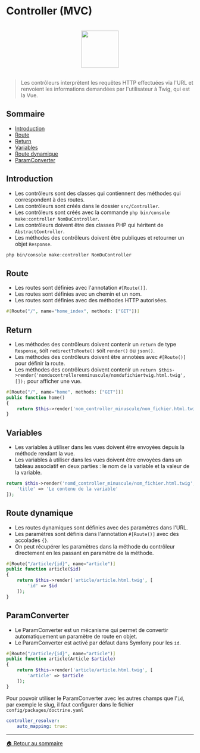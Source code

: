 # Controller (MVC)

<br>

<center>
<img src="https://symfony.com/logos/symfony_black_03.png" width="100">
</center>

<br>

> Les contrôleurs interprètent les requêtes HTTP effectuées via l'URL et renvoient les informations demandées par l'utilisateur à Twig, qui est la Vue.

## Sommaire

-   [Introduction](#introduction)
-   [Route](#route)
-   [Return](#return)
-   [Variables](#variables)
-   [Route dynamique](#route-dynamique)
-   [ParamConverter](#paramconverter)

## Introduction

-   Les contrôleurs sont des classes qui contiennent des méthodes qui correspondent à des routes.
-   Les contrôleurs sont créés dans le dossier `src/Controller`.
-   Les contrôleurs sont créés avec la commande `php bin/console make:controller NomDuController`.
-   Les contrôleurs doivent être des classes PHP qui héritent de `AbstractController`.
-   Les méthodes des contrôleurs doivent être publiques et retourner un objet `Response`.

```bash
php bin/console make:controller NomDuController
```

## Route

-   Les routes sont définies avec l'annotation `#[Route()]`.
-   Les routes sont définies avec un chemin et un nom.
-   Les routes sont définies avec des méthodes HTTP autorisées.

```php
#[Route("/", name="home_index", methods: ["GET"])]
```

## Return

-   Les méthodes des contrôleurs doivent contenir un `return` de type `Response`, soit `redirectToRoute()` soit `render()` ou `json()`.
-   Les méthodes des contrôleurs doivent être annotées avec `#[Route()]` pour définir la route.
-   Les méthodes des contrôleurs doivent contenir un `return $this->render('nomducontrollerenminuscule/nomdufichiertwig.html.twig', []);` pour afficher une vue.

```php
#[Route("/", name="home", methods: ["GET"])]
public function home()
{
    return $this->render('nom_controller_minuscule/nom_fichier.html.twig', []);
}
```

## Variables

-   Les variables à utiliser dans les vues doivent être envoyées depuis la méthode rendant la vue.
-   Les variables à utiliser dans les vues doivent être envoyées dans un tableau associatif en deux parties : le nom de la variable et la valeur de la variable.

```php
return $this->render('nomd_controller_minuscule/nom_fichier.html.twig', [
    'title' => 'Le contenu de la variable'
]);
```

## Route dynamique

-   Les routes dynamiques sont définies avec des paramètres dans l'URL.
-   Les paramètres sont définis dans l'annotation `#[Route()]` avec des accolades `{}`.
-   On peut récupérer les paramètres dans la méthode du contrôleur directement en les passant en paramètre de la méthode.

```php
#[Route("/article/{id}", name="article")]
public function article($id)
{
    return $this->render('article/article.html.twig', [
        'id' => $id
    ]);
}
```

## ParamConverter

-   Le ParamConverter est un mécanisme qui permet de convertir automatiquement un paramètre de route en objet.
-   Le ParamConverter est activé par défaut dans Symfony pour les `id`.

```php
#[Route("/article/{id}", name="article")]
public function article(Article $article)
{
    return $this->render('article/article.html.twig', [
        'article' => $article
    ]);
}
```

Pour pouvoir utiliser le ParamConverter avec les autres champs que l'`id`, par exemple le slug, il faut configurer dans le fichier `config/packages/doctrine.yaml`

```yaml
controller_resolver:
    auto_mapping: true:
```

---

[🏠 Retour au sommaire](#)
